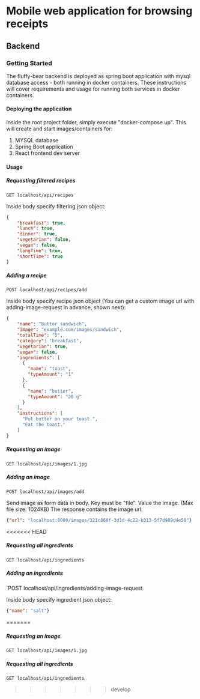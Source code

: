 # Mobile web application for browsing receipts
## Backend
### Getting Started
The fluffy-bear backend is deployed as spring boot application with mysql database access - both running in docker containers. These instructions will cover requirements and usage for running both services in docker containers.

#### Deploying the application
Inside the root project folder, simply execute "docker-compose up".
This will create and start images/containers for:
1. MYSQL database
2. Spring Boot application
3. React frontend dev server

#### Usage
##### Requesting filtered recipes
`GET localhost/api/recipes`

Inside body specify filtering json object:
```json
{
    "breakfast": true,
    "lunch": true,
    "dinner": true,
    "vegetarian": false,
    "vegan": false,
    "longTime": true,
    "shortTime": true
}
```

##### Adding a recipe
`POST localhost/api/recipes/add`

Inside body specify recipe json object (You can get a custom image url with adding-image-request in advance, shown next):
```json
{
    "name": "Butter sandwich",
    "image": "example.com/images/sandwich",
    "totalTime": "5",
    "category": "breakfast",
    "vegetarian": true,
    "vegan": false,
    "ingredients": [
      {
        "name": "toast",
        "typeAmount": "1"
      },
      {
        "name": "butter",
        "typeAmount": "20 g"
      }
    ],
    "instructions": [
      "Put butter on your toast.",
      "Eat the toast."
    ]
}
```

##### Requesting an image
`GET localhost/api/images/1.jpg`

##### Adding an image
`POST localhost/api/images/add`

Send image as form data in body.
Key must be "file". Value the image. (Max file size: 1024KB)
The response contains the image url:
```json
{"url": "localhost:8080/images/321c860f-3d1d-4c22-b313-5f7d989d4e58"}
```

<<<<<<< HEAD
##### Requesting all ingredients
`GET localhost/api/ingredients`

##### Adding an ingredients
`POST localhost/api/ingredients/adding-image-request

Inside body specify ingredient json object:
```json
{"name": "salt"}
```

=======
##### Requesting an image
`GET localhost/api/images/1.jpg`

##### Requesting all ingredients
`GET localhost/api/ingredients`
>>>>>>> develop
